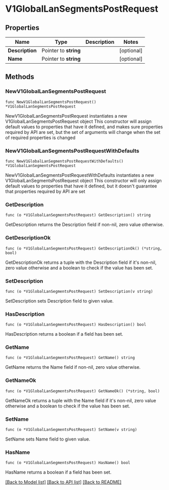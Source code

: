 # V1GlobalLanSegmentsPostRequest

## Properties

Name | Type | Description | Notes
------------ | ------------- | ------------- | -------------
**Description** | Pointer to **string** |  | [optional] 
**Name** | Pointer to **string** |  | [optional] 

## Methods

### NewV1GlobalLanSegmentsPostRequest

`func NewV1GlobalLanSegmentsPostRequest() *V1GlobalLanSegmentsPostRequest`

NewV1GlobalLanSegmentsPostRequest instantiates a new V1GlobalLanSegmentsPostRequest object
This constructor will assign default values to properties that have it defined,
and makes sure properties required by API are set, but the set of arguments
will change when the set of required properties is changed

### NewV1GlobalLanSegmentsPostRequestWithDefaults

`func NewV1GlobalLanSegmentsPostRequestWithDefaults() *V1GlobalLanSegmentsPostRequest`

NewV1GlobalLanSegmentsPostRequestWithDefaults instantiates a new V1GlobalLanSegmentsPostRequest object
This constructor will only assign default values to properties that have it defined,
but it doesn't guarantee that properties required by API are set

### GetDescription

`func (o *V1GlobalLanSegmentsPostRequest) GetDescription() string`

GetDescription returns the Description field if non-nil, zero value otherwise.

### GetDescriptionOk

`func (o *V1GlobalLanSegmentsPostRequest) GetDescriptionOk() (*string, bool)`

GetDescriptionOk returns a tuple with the Description field if it's non-nil, zero value otherwise
and a boolean to check if the value has been set.

### SetDescription

`func (o *V1GlobalLanSegmentsPostRequest) SetDescription(v string)`

SetDescription sets Description field to given value.

### HasDescription

`func (o *V1GlobalLanSegmentsPostRequest) HasDescription() bool`

HasDescription returns a boolean if a field has been set.

### GetName

`func (o *V1GlobalLanSegmentsPostRequest) GetName() string`

GetName returns the Name field if non-nil, zero value otherwise.

### GetNameOk

`func (o *V1GlobalLanSegmentsPostRequest) GetNameOk() (*string, bool)`

GetNameOk returns a tuple with the Name field if it's non-nil, zero value otherwise
and a boolean to check if the value has been set.

### SetName

`func (o *V1GlobalLanSegmentsPostRequest) SetName(v string)`

SetName sets Name field to given value.

### HasName

`func (o *V1GlobalLanSegmentsPostRequest) HasName() bool`

HasName returns a boolean if a field has been set.


[[Back to Model list]](../README.md#documentation-for-models) [[Back to API list]](../README.md#documentation-for-api-endpoints) [[Back to README]](../README.md)


